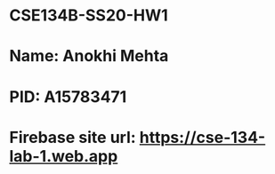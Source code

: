 # CSE134B-SS20-HW1
# Name: Anokhi Mehta
# PID: A15783471
# Firebase site url: https://cse-134-lab-1.web.app